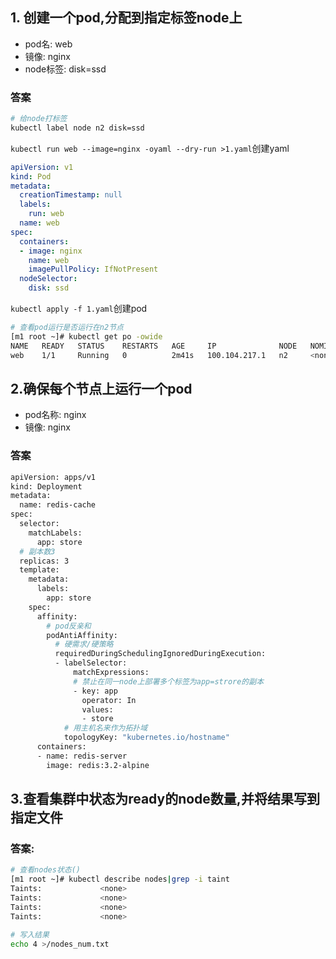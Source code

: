 ## 1. 创建一个pod,分配到指定标签node上

- pod名: web
- 镜像: nginx
- node标签: disk=ssd

### 答案

```bash
# 给node打标签
kubectl label node n2 disk=ssd
```

`kubectl run web --image=nginx -oyaml --dry-run >1.yaml`创建yaml

```yaml
apiVersion: v1
kind: Pod
metadata:
  creationTimestamp: null
  labels:
    run: web
  name: web
spec:
  containers:
  - image: nginx
    name: web
    imagePullPolicy: IfNotPresent
  nodeSelector:
    disk: ssd
```

`kubectl apply -f 1.yaml`创建pod

```bash
# 查看pod运行是否运行在n2节点
[m1 root ~]# kubectl get po -owide
NAME   READY   STATUS    RESTARTS   AGE     IP              NODE   NOMINATED NODE   READINESS GATES
web    1/1     Running   0          2m41s   100.104.217.1   n2     <none>           <none>
```



## 2.确保每个节点上运行一个pod

- pod名称: nginx
- 镜像: nginx

### 答案

```bash
apiVersion: apps/v1
kind: Deployment
metadata:
  name: redis-cache
spec:
  selector:
    matchLabels:
      app: store
  # 副本数3
  replicas: 3
  template:
    metadata:
      labels:
        app: store
    spec:
      affinity:
        # pod反亲和
        podAntiAffinity:
          # 硬需求/硬策略
          requiredDuringSchedulingIgnoredDuringExecution:
          - labelSelector:
              matchExpressions:
              # 禁止在同一node上部署多个标签为app=strore的副本
              - key: app
                operator: In
                values:
                - store
            # 用主机名来作为拓扑域
            topologyKey: "kubernetes.io/hostname"
      containers:
      - name: redis-server
        image: redis:3.2-alpine
```

## 3.查看集群中状态为ready的node数量,并将结果写到指定文件

### 答案:

```bash
# 查看nodes状态()
[m1 root ~]# kubectl describe nodes|grep -i taint
Taints:             <none>
Taints:             <none>
Taints:             <none>
Taints:             <none>

# 写入结果
echo 4 >/nodes_num.txt
```


